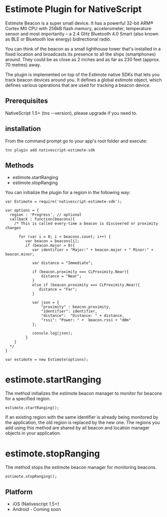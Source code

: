 # Estimote Plugin for NativeScript

Estimote Beacon is a super small device. It has a powerful 32-bit ARM® Cortex M0 CPU with 256kB flash memory, accelerometer, temperature sensor and most importantly – a 2.4 GHz Bluetooth 4.0 Smart (also known as BLE or Bluetooth low energy) bidirectional radio.

You can think of the beacon as a small lighthouse tower that's installed in a fixed location and broadcasts its presence to all the ships (smartphones) around. They could be as close as 2 inches and as far as 230 feet (approx. 70 metres) away.

The plugin is implemented on top of the Estimote native SDKs that lets you track beacon devices around you. It defines a global estimote object, which defines various operations that are used for tracking a beacon device.

## Prerequisites

NativeScript 1.5+ (tns --version), please upgrade if you need to.

## installation

From the command prompt go to your app's root folder and execute:

```
tns plugin add nativescript-estimote-sdk

```

## Methods

- estimote.startRanging
- estimote.stopRanging


You can initialize the plugin for a region in the following way:

    var Estimote = require('nativescript-estimote-sdk');

    var options = {
      region : 'Progress', // optional
      callback : function(beacons){
        /* This is called every-time a beacon is discovered or proximity changes

          for (var i = 0; i < beacons.count; i++) {
             var beacon = beacons[i];
             if (beacon.major > 0){
                var identifier = "Major:" + beacon.major + " Minor:" + beacon.minor;

                var distance = "Immediate";

                if (beacon.proximity === CLProximity.Near){
                    distance = "Near";
                }
                else if (beacon.proximity === CLProximity.Near){
                   distance = "Far";
                }

                var json = {
                    "proximity" : beacon.proximity,
                    "identifier": identifier,
                    "distance":  "Distance: " + distance,
                    "rssi": "Power: " +  beacon.rssi + "dBm"
                };

                console.log(json);
             }
        }
      */
    }

    var estimote = new Estimote(options);


# estimote.startRanging

The method initializes the estimote beacon manager to monitor for beacons for a specified region.

    estimote.startRanging();

If an existing region with the same identifier is already being monitored by the application, the old region is replaced by the new one. The regions you add using this method are shared by all beacon and location manager objects in your application.


# estimote.stopRanging

The method stops the estimote beacon manager for monitoring beacons.

    estimote.stopRanging();

## Platform

- iOS (Nativescript 1.5+)
- Android - Coming soon
